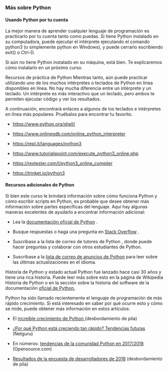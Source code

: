 
### Más sobre Python

#### Usando Python por tu cuenta
La mejor manera de aprender cualquier lenguaje de programación es practicarlo por tu cuenta tanto como puedas. Si tiene Python instalado en su computadora, puede ejecutar el intérprete ejecutando el comando python3 (o simplemente python en Windows), y puede cerrarlo escribiendo exit() o Ctrl-D.

Si aún no tiene Python instalado en su máquina, está bien. Te explicaremos cómo instalarlo en un próximo curso.

Recursos de práctica de Python
Mientras tanto, aún puede practicar utilizando uno de los muchos intérpretes o teclados de Python en línea disponibles en línea. No hay mucha diferencia entre un intérprete y un teclado. Un intérprete es más interactivo que un teclado, pero ambos te permiten ejecutar código y ver los resultados.

A continuación, encontrará enlaces a algunos de los teclados e intérpretes en línea más populares. Pruébalos para encontrar tu favorito.

* https://www.python.org/shell/

* https://www.onlinegdb.com/online_python_interpreter

* https://repl.it/languages/python3

* https://www.tutorialspoint.com/execute_python3_online.php

* https://rextester.com/l/python3_online_compiler

* https://trinket.io/python3

#### Recursos adicionales de Python
Si bien este curso le brindará información sobre cómo funciona Python y cómo escribir scripts en Python, es probable que desee obtener más información sobre partes específicas del lenguaje. Aquí hay algunas maneras excelentes de ayudarlo a encontrar información adicional: 

* Lea la [documentación oficial de Python](https://docs.python.org/3/) .

- Busque respuestas o haga una pregunta en [Stack Overflow](https://stackoverflow.com/) . 

- Suscríbase a la lista de correo de tutores de Python , donde puede hacer preguntas y colaborar con otros estudiantes de Python.

* Suscríbase a la [lista de correo de anuncios de Python](https://mail.python.org/mailman/listinfo/python-announce-list) para leer sobre las últimas actualizaciones en el idioma.

Historia de Python y estado actual
Python fue lanzado hace casi 30 años y tiene una rica historia. Puede leer más sobre esto en la página de Wikipedia Historia de Python o en la sección sobre la historia del software de la documentación [oficial de Python.](https://en.wikipedia.org/wiki/History_of_Python)

Python ha sido llamado recientemente el lenguaje de programación de más rápido crecimiento. Si está interesado en saber por qué ocurre esto y cómo se mide, puede obtener más información en estos artículos:

- El [increíble crecimiento de Python ](https://stackoverflow.blog/2017/09/06/incredible-growth-python/)(desbordamiento de pila)

- [¿Por qué Python está creciendo tan rápido? Tendencias futuras](https://www.netguru.com/blog/why-python-is-growing-so-quickly-future-trends) (Netguru)

- En números: [tendencias de la comunidad Python en 2017/2018](https://opensource.com/article/18/5/numbers-python-community-trends) (Opensource.com)

- [Resultados de la encuesta de desarrolladores de 2018](https://insights.stackoverflow.com/survey/2018#technology) (desbordamiento de pila)

